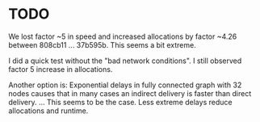 # TODO

We lost factor ~5 in speed and increased allocations by factor ~4.26
between 808cb11 ... 37b595b. This seems a bit extreme.

I did a quick test without the "bad network conditions". I still
observed factor 5 increase in allocations.

Another option is: Exponential delays in fully connected graph with 32
nodes causes that in many cases an indirect delivery is faster
than direct delivery. ... This seems to be the case. Less extreme
delays reduce allocations and runtime.
